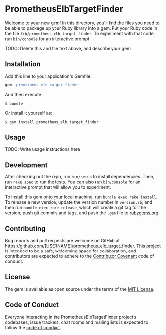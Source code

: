 # PrometheusElbTargetFinder

Welcome to your new gem! In this directory, you'll find the files you need to be able to package up your Ruby library into a gem. Put your Ruby code in the file `lib/prometheus_elb_target_finder`. To experiment with that code, run `bin/console` for an interactive prompt.

TODO: Delete this and the text above, and describe your gem

## Installation

Add this line to your application's Gemfile:

```ruby
gem 'prometheus_elb_target_finder'
```

And then execute:

    $ bundle

Or install it yourself as:

    $ gem install prometheus_elb_target_finder

## Usage

TODO: Write usage instructions here

## Development

After checking out the repo, run `bin/setup` to install dependencies. Then, run `rake spec` to run the tests. You can also run `bin/console` for an interactive prompt that will allow you to experiment.

To install this gem onto your local machine, run `bundle exec rake install`. To release a new version, update the version number in `version.rb`, and then run `bundle exec rake release`, which will create a git tag for the version, push git commits and tags, and push the `.gem` file to [rubygems.org](https://rubygems.org).

## Contributing

Bug reports and pull requests are welcome on GitHub at https://github.com/[USERNAME]/prometheus_elb_target_finder. This project is intended to be a safe, welcoming space for collaboration, and contributors are expected to adhere to the [Contributor Covenant](http://contributor-covenant.org) code of conduct.

## License

The gem is available as open source under the terms of the [MIT License](https://opensource.org/licenses/MIT).

## Code of Conduct

Everyone interacting in the PrometheusElbTargetFinder project’s codebases, issue trackers, chat rooms and mailing lists is expected to follow the [code of conduct](https://github.com/[USERNAME]/prometheus_elb_target_finder/blob/master/CODE_OF_CONDUCT.md).
